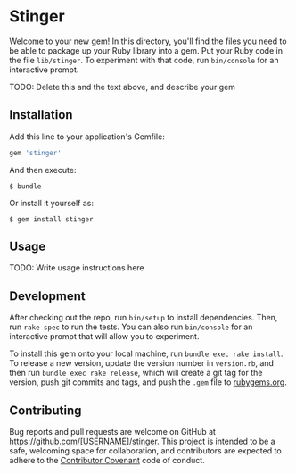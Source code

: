 # Stinger

Welcome to your new gem! In this directory, you'll find the files you need to be able to package up your Ruby library into a gem. Put your Ruby code in the file `lib/stinger`. To experiment with that code, run `bin/console` for an interactive prompt.

TODO: Delete this and the text above, and describe your gem

## Installation

Add this line to your application's Gemfile:

```ruby
gem 'stinger'
```

And then execute:

    $ bundle

Or install it yourself as:

    $ gem install stinger

## Usage

TODO: Write usage instructions here

## Development

After checking out the repo, run `bin/setup` to install dependencies. Then, run `rake spec` to run the tests. You can also run `bin/console` for an interactive prompt that will allow you to experiment.

To install this gem onto your local machine, run `bundle exec rake install`. To release a new version, update the version number in `version.rb`, and then run `bundle exec rake release`, which will create a git tag for the version, push git commits and tags, and push the `.gem` file to [rubygems.org](https://rubygems.org).

## Contributing

Bug reports and pull requests are welcome on GitHub at https://github.com/[USERNAME]/stinger. This project is intended to be a safe, welcoming space for collaboration, and contributors are expected to adhere to the [Contributor Covenant](http://contributor-covenant.org) code of conduct.

